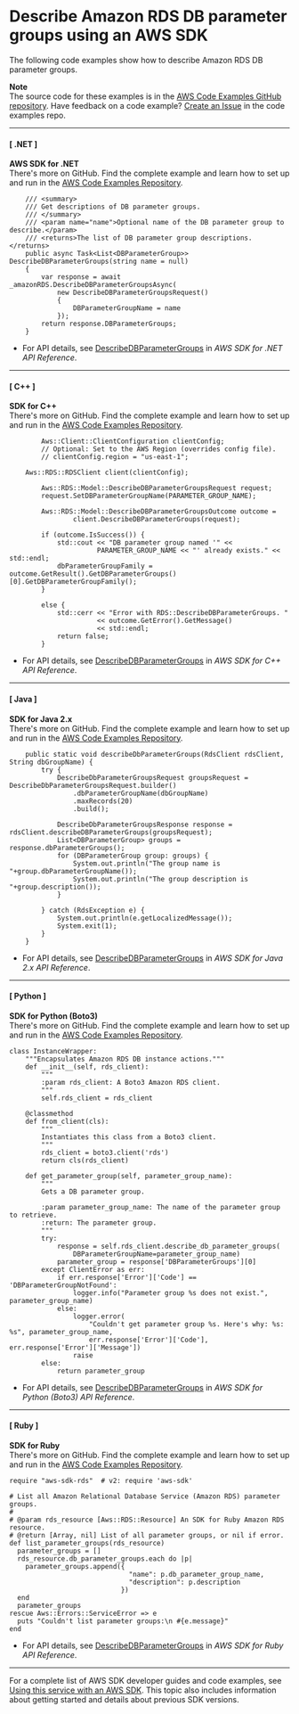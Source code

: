 # Describe Amazon RDS DB parameter groups using an AWS SDK<a name="example_rds_DescribeDBParameterGroups_section"></a>

The following code examples show how to describe Amazon RDS DB parameter groups\.

**Note**  
The source code for these examples is in the [AWS Code Examples GitHub repository](https://github.com/awsdocs/aws-doc-sdk-examples)\. Have feedback on a code example? [Create an Issue](https://github.com/awsdocs/aws-doc-sdk-examples/issues/new/choose) in the code examples repo\. 

------
#### [ \.NET ]

**AWS SDK for \.NET**  
 There's more on GitHub\. Find the complete example and learn how to set up and run in the [AWS Code Examples Repository](https://github.com/awsdocs/aws-doc-sdk-examples/tree/main/dotnetv3/RDS#code-examples)\. 
  

```
    /// <summary>
    /// Get descriptions of DB parameter groups.
    /// </summary>
    /// <param name="name">Optional name of the DB parameter group to describe.</param>
    /// <returns>The list of DB parameter group descriptions.</returns>
    public async Task<List<DBParameterGroup>> DescribeDBParameterGroups(string name = null)
    {
        var response = await _amazonRDS.DescribeDBParameterGroupsAsync(
            new DescribeDBParameterGroupsRequest()
            {
                DBParameterGroupName = name
            });
        return response.DBParameterGroups;
    }
```
+  For API details, see [DescribeDBParameterGroups](https://docs.aws.amazon.com/goto/DotNetSDKV3/rds-2014-10-31/DescribeDBParameterGroups) in *AWS SDK for \.NET API Reference*\. 

------
#### [ C\+\+ ]

**SDK for C\+\+**  
 There's more on GitHub\. Find the complete example and learn how to set up and run in the [AWS Code Examples Repository](https://github.com/awsdocs/aws-doc-sdk-examples/tree/main/cpp/example_code/rds#code-examples)\. 
  

```
        Aws::Client::ClientConfiguration clientConfig;
        // Optional: Set to the AWS Region (overrides config file).
        // clientConfig.region = "us-east-1";

    Aws::RDS::RDSClient client(clientConfig);

        Aws::RDS::Model::DescribeDBParameterGroupsRequest request;
        request.SetDBParameterGroupName(PARAMETER_GROUP_NAME);

        Aws::RDS::Model::DescribeDBParameterGroupsOutcome outcome =
                client.DescribeDBParameterGroups(request);

        if (outcome.IsSuccess()) {
            std::cout << "DB parameter group named '" <<
                      PARAMETER_GROUP_NAME << "' already exists." << std::endl;
            dbParameterGroupFamily = outcome.GetResult().GetDBParameterGroups()[0].GetDBParameterGroupFamily();
        }

        else {
            std::cerr << "Error with RDS::DescribeDBParameterGroups. "
                      << outcome.GetError().GetMessage()
                      << std::endl;
            return false;
        }
```
+  For API details, see [DescribeDBParameterGroups](https://docs.aws.amazon.com/goto/SdkForCpp/rds-2014-10-31/DescribeDBParameterGroups) in *AWS SDK for C\+\+ API Reference*\. 

------
#### [ Java ]

**SDK for Java 2\.x**  
 There's more on GitHub\. Find the complete example and learn how to set up and run in the [AWS Code Examples Repository](https://github.com/awsdocs/aws-doc-sdk-examples/tree/main/javav2/example_code/rds#readme)\. 
  

```
    public static void describeDbParameterGroups(RdsClient rdsClient, String dbGroupName) {
        try {
            DescribeDbParameterGroupsRequest groupsRequest = DescribeDbParameterGroupsRequest.builder()
                .dbParameterGroupName(dbGroupName)
                .maxRecords(20)
                .build();

            DescribeDbParameterGroupsResponse response = rdsClient.describeDBParameterGroups(groupsRequest);
            List<DBParameterGroup> groups = response.dbParameterGroups();
            for (DBParameterGroup group: groups) {
                System.out.println("The group name is "+group.dbParameterGroupName());
                System.out.println("The group description is "+group.description());
            }

        } catch (RdsException e) {
            System.out.println(e.getLocalizedMessage());
            System.exit(1);
        }
    }
```
+  For API details, see [DescribeDBParameterGroups](https://docs.aws.amazon.com/goto/SdkForJavaV2/rds-2014-10-31/DescribeDBParameterGroups) in *AWS SDK for Java 2\.x API Reference*\. 

------
#### [ Python ]

**SDK for Python \(Boto3\)**  
 There's more on GitHub\. Find the complete example and learn how to set up and run in the [AWS Code Examples Repository](https://github.com/awsdocs/aws-doc-sdk-examples/tree/main/python/example_code/rds#code-examples)\. 
  

```
class InstanceWrapper:
    """Encapsulates Amazon RDS DB instance actions."""
    def __init__(self, rds_client):
        """
        :param rds_client: A Boto3 Amazon RDS client.
        """
        self.rds_client = rds_client

    @classmethod
    def from_client(cls):
        """
        Instantiates this class from a Boto3 client.
        """
        rds_client = boto3.client('rds')
        return cls(rds_client)

    def get_parameter_group(self, parameter_group_name):
        """
        Gets a DB parameter group.

        :param parameter_group_name: The name of the parameter group to retrieve.
        :return: The parameter group.
        """
        try:
            response = self.rds_client.describe_db_parameter_groups(
                DBParameterGroupName=parameter_group_name)
            parameter_group = response['DBParameterGroups'][0]
        except ClientError as err:
            if err.response['Error']['Code'] == 'DBParameterGroupNotFound':
                logger.info("Parameter group %s does not exist.", parameter_group_name)
            else:
                logger.error(
                    "Couldn't get parameter group %s. Here's why: %s: %s", parameter_group_name,
                    err.response['Error']['Code'], err.response['Error']['Message'])
                raise
        else:
            return parameter_group
```
+  For API details, see [DescribeDBParameterGroups](https://docs.aws.amazon.com/goto/boto3/rds-2014-10-31/DescribeDBParameterGroups) in *AWS SDK for Python \(Boto3\) API Reference*\. 

------
#### [ Ruby ]

**SDK for Ruby**  
 There's more on GitHub\. Find the complete example and learn how to set up and run in the [AWS Code Examples Repository](https://github.com/awsdocs/aws-doc-sdk-examples/tree/main/ruby/example_code/rds#code-examples)\. 
  

```
require "aws-sdk-rds"  # v2: require 'aws-sdk'

# List all Amazon Relational Database Service (Amazon RDS) parameter groups.
#
# @param rds_resource [Aws::RDS::Resource] An SDK for Ruby Amazon RDS resource.
# @return [Array, nil] List of all parameter groups, or nil if error.
def list_parameter_groups(rds_resource)
  parameter_groups = []
  rds_resource.db_parameter_groups.each do |p|
    parameter_groups.append({
                              "name": p.db_parameter_group_name,
                              "description": p.description
                            })
  end
  parameter_groups
rescue Aws::Errors::ServiceError => e
  puts "Couldn't list parameter groups:\n #{e.message}"
end
```
+  For API details, see [DescribeDBParameterGroups](https://docs.aws.amazon.com/goto/SdkForRubyV3/rds-2014-10-31/DescribeDBParameterGroups) in *AWS SDK for Ruby API Reference*\. 

------

For a complete list of AWS SDK developer guides and code examples, see [Using this service with an AWS SDK](CHAP_Tutorials.md#sdk-general-information-section)\. This topic also includes information about getting started and details about previous SDK versions\.